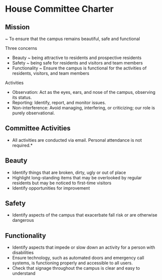 # House Committee Charter


## Mission

~ To ensure that the campus remains beautiful, safe and functional

Three concerns

* Beauty ~ being attractive to residents and prospective residents
* Safety ~ being safe for residents and visitors and team members
* Functionality ~ Ensure the campus is functional for the activities of residents, visitors, and team members

Activities

* Observation: Act as the eyes, ears, and nose of the campus, observing its status.
* Reporting: Identify, report, and monitor issues.
* Non-interference: Avoid managing, interfering, or criticizing; our role is purely observational.


## Committee Activities

* All activities are conducted via email. Personal attendance is not required.*


## Beauty

* Identify things that are broken, dirty, ugly or out of place
* Highlight long-standing items that may be overlooked by regular residents but may be noticed to first-time visitors
* Identify opportunities for improvement

## Safety

* Identify aspects of the campus that exacerbate fall risk or are otherwise dangerous

## Functionality

* Identify aspects that impede or slow down an activity for a person with disabilities
* Ensure technology, such as automated doors and emergency call systems, is functioning properly and accessible to all users.
* Check that signage throughout the campus is clear and easy to understand
